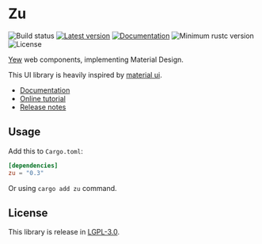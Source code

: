 
# Zu

![Build status](https://github.com/RustVis/zu/actions/workflows/rust.yml/badge.svg)
[![Latest version](https://img.shields.io/crates/v/zu.svg)](https://crates.io/crates/zu)
[![Documentation](https://docs.rs/zu/badge.svg)](https://docs.rs/zu)
![Minimum rustc version](https://img.shields.io/badge/rustc-1.56+-yellow.svg)
![License](https://img.shields.io/crates/l/zu.svg)

[Yew](https://yew.rs) web components, implementing Material Design.

This UI library is heavily inspired by [material ui](https://github.com/mui/material-ui).

- [Documentation](https://docs.rs/zu)
- [Online tutorial](https://zu.biofan.org)
- [Release notes](https://github.com/RustVis/zu/releases)

## Usage
Add this to `Cargo.toml`:
```toml
[dependencies]
zu = "0.3"
```

Or using `cargo add zu` command.

## License
This library is release in [LGPL-3.0](LICENSE).
